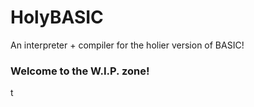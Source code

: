 # HolyBASIC

An interpreter + compiler for the holier version of BASIC!

### Welcome to the W.I.P. zone!

t
